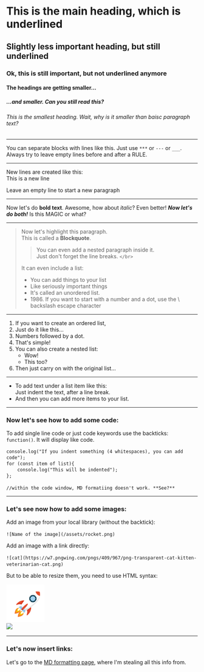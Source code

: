 # This is the main heading, which is underlined

## Slightly less important heading, but still underlined

### Ok, this is still important, but not underlined anymore

#### The headings are getting smaller...

##### ...and smaller. Can you still read this?

###### This is the smallest heading. Wait, why is it smaller than baisc paragraph text?

***

You can separate blocks with lines like this. Just use `***` or `---` or `___`. Always try to leave empty lines before and after a RULE.

***

New lines are created like this:</br>
This is a new line

Leave an empty line to start a new paragraph

***

Now let's do **bold text**. Awesome, how about *italic*? Even better! ***Now let's do both!*** Is this MAGIC or what?

***

> Now let's highlight this paragraph.</br>
> This is called a **Blockquote**.
>> You can even add a nested paragraph inside it.</br>
>> Just don't forget the line breaks. `</br>`
>
> It can even include a list:
> - You can add things to your list
> - Like seriously important things
> - It's called an unordered list.
> - 1986\. If you want to start with a number and a dot, use the \  backslash escape character

***

1. If you want to create an ordered list,
2. Just do it like this...
3. Numbers followed by a dot.
4. That's simple!
5. You can also create a nested list:
    - Wow!
    - This too?
6. Then just carry on with the original list...

***

* To add text under a list item like this:</br>
    Just indent the text, after a line break.
* And then you can add more items to your list.

***

### Now let's see how to add some code:

To add single line code or just code keywords use the backticks: `function()`. It will display like code.

    console.log("If you indent something (4 whitespaces), you can add code");
    for (const item of list){
        console.log("This will be indented");
    };

    //within the code window, MD formatiing doesn't work. **See?**

***

### Let's see now how to add some images:

Add an image from your local library (without the backtick):

`![Name of the image](/assets/rocket.png)`

Add an image with a link directly:

`![cat](https://w7.pngwing.com/pngs/409/967/png-transparent-cat-kitten-veterinarian-cat.png)`

But to be able to resize them, you need to use HTML syntax:

<img src="assets/rocket.png"  width="100" height="100"></br>
<img src="https://w7.pngwing.com/pngs/409/967/png-transparent-cat-kitten-veterinarian-cat.png"  width="200">

***

### Let's now insert links:

Let's go to the [MD formatting page](https://www.markdownguide.org/basic-syntax/), where I'm stealing all this info from.










